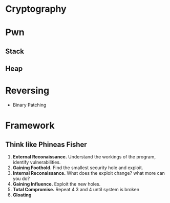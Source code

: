 # Cryptography


# Pwn
## Stack

## Heap


# Reversing
- Binary Patching

# Framework
## Think like Phineas Fisher
1. **External Reconaissance.** Understand the workings of the program, identify vulnerabilities.
2. **Gaining Foothold.** Find the smallest security hole and exploit.
3. **Internal Reconaissance.** What does the exploit change? what more can you do?
4. **Gaining Influence.** Exploit the new holes.
5. **Total Compromise.** Repeat 4 3 and 4 until system is broken 
6. **Gloating**